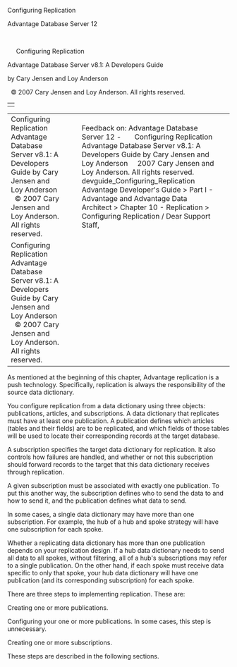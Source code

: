 Configuring Replication




Advantage Database Server 12  

 

     Configuring Replication

Advantage Database Server v8.1: A Developers Guide

by Cary Jensen and Loy Anderson

  © 2007 Cary Jensen and Loy Anderson. All rights reserved.

|  |
| --- |
|  |

|  |  |  |  |  |
| --- | --- | --- | --- | --- |
| Configuring Replication  Advantage Database Server v8.1: A Developers Guide  by Cary Jensen and Loy Anderson    © 2007 Cary Jensen and Loy Anderson. All rights reserved. |  |  | Feedback on: Advantage Database Server 12 -       Configuring Replication Advantage Database Server v8.1: A Developers Guide by Cary Jensen and Loy Anderson     2007 Cary Jensen and Loy Anderson. All rights reserved. devguide\_Configuring\_Replication Advantage Developer's Guide > Part I - Advantage and Advantage Data Architect > Chapter 10 - Replication > Configuring Replication / Dear Support Staff, |  |
| Configuring Replication  Advantage Database Server v8.1: A Developers Guide  by Cary Jensen and Loy Anderson    © 2007 Cary Jensen and Loy Anderson. All rights reserved. |  |  |  |  |

As mentioned at the beginning of this chapter, Advantage replication is a push technology. Specifically, replication is always the responsibility of the source data dictionary.

You configure replication from a data dictionary using three objects: publications, articles, and subscriptions. A data dictionary that replicates must have at least one publication. A publication defines which articles (tables and their fields) are to be replicated, and which fields of those tables will be used to locate their corresponding records at the target database.

A subscription specifies the target data dictionary for replication. It also controls how failures are handled, and whether or not this subscription should forward records to the target that this data dictionary receives through replication.

A given subscription must be associated with exactly one publication. To put this another way, the subscription defines who to send the data to and how to send it, and the publication defines what data to send.

In some cases, a single data dictionary may have more than one subscription. For example, the hub of a hub and spoke strategy will have one subscription for each spoke.

Whether a replicating data dictionary has more than one publication depends on your replication design. If a hub data dictionary needs to send all data to all spokes, without filtering, all of a hub's subscriptions may refer to a single publication. On the other hand, if each spoke must receive data specific to only that spoke, your hub data dictionary will have one publication (and its corresponding subscription) for each spoke.

There are three steps to implementing replication. These are:

Creating one or more publications.

Configuring your one or more publications. In some cases, this step is unnecessary.

Creating one or more subscriptions.

These steps are described in the following sections.